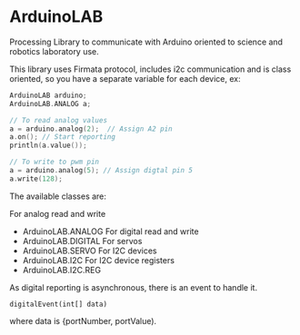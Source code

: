 # ArduinoLAB
Processing Library to communicate with Arduino oriented to science and robotics laboratory use.

This library uses Firmata protocol, includes i2c communication and is class oriented, so you have a separate variable for each device, ex:

```c++
ArduinoLAB arduino;
ArduinoLAB.ANALOG a;

// To read analog values
a = arduino.analog(2);  // Assign A2 pin
a.on(); // Start reporting
println(a.value());

// To write to pwm pin
a = arduino.analog(5); // Assign digtal pin 5
a.write(128);
```

The available classes are:

For analog read and write
- ArduinoLAB.ANALOG
For digital read and write
- ArduinoLAB.DIGITAL
For servos
- ArduinoLAB.SERVO
For I2C devices
- ArduinoLAB.I2C
For I2C device registers
- ArduinoLAB.I2C.REG

As digital reporting is asynchronous, there is an event to handle it.

```c+
digitalEvent(int[] data)
```
where data is {portNumber, portValue).
